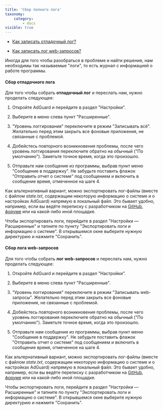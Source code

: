 ```yaml
---
title: 'Сбор полного лога'
taxonomy:
    category:
        - docs
visible: true
---
```


* [Как записать отладочный лог?](#debug)

* [Как записать лог web-запросов?](#web)

Иногда для того чтобы разобраться в проблеме и найти решение, нам необходимы так называемые "логи", то есть журнал с информацией о работе программы. 

<a id="debug"></a>

#### Сбор отладочного лога

Для того чтобы собрать **отладочный лог** и переслать нам, нужно проделать следующее:

1. Откройте AdGuard и перейдите в раздел "Настройки".

2. Выберите в меню слева пункт "Расширенные".

3. "Уровень логгирования" переключите в режим "Записывать всё". Желательно перед этим закрыть все фоновые приложения, не связанные с проблемой.

4. Добейстесь повторного возникновения проблемы, после чего уровень логгирования переключите обратно на обычный ("По умолчанию"). Заметьте точное время, когда это произошло.

5. Отправьте нам сообщение из программы, выбрав пункт меню "Сообщение в поддержку". Не забудьте поставить флажок "Отправить отчет о системе" под сообщением и включить в сообщение время, отмеченное на шаге 4.

Как альтернативный вариант, можно экспортировать лог-файлы (вместе с файлом *state.txt*, содержащим некоторую информацию о системе и о настройках AdGuard) напрямую в локальный файл. Это бывает удобно, например, если вы ведёте переписку с разработчиком на [GitHub](https://github.com/Adguardteam/), [форуме](https://forum.adguard.com/) или на какой-либо иной площадке.

Чтобы экспортировать логи, перейдите в раздел "Настройки — Расширенные" и тапните по пункту "Экспортировать логи и информацию о системе". В открывшемся окне выберите нужную директурию и нажмите "Сохранить".

<a id="web"></a>

#### Сбор лога web-запросов

Для того чтобы собрать **лог web-запросов** и переслать нам, нужно проделать следующее:

1. Откройте AdGuard и перейдите в раздел "Настройки".

2. Выберите в меню слева пункт "Расширенные".

3. "Уровень логгирования" переключите в режим "Записывать web-запросы". Желательно перед этим закрыть все фоновые приложения, не связанные с проблемой.

4. Добейстесь повторного возникновения проблемы, после чего уровень логгирования переключите обратно на обычный ("По умолчанию"). Заметьте точное время, когда это произошло.

5. Отправьте нам сообщение из программы, выбрав пункт меню "Сообщение в поддержку". Не забудьте поставить флажок "Отправить отчет о системе" под сообщением и включить в сообщение время, отмеченное на шаге 4.

Как альтернативный вариант, можно экспортировать лог-файлы (вместе с файлом *state.txt*, содержащим некоторую информацию о системе и о настройках AdGuard) напрямую в локальный файл. Это бывает удобно, например, если вы ведёте переписку с разработчиком на [GitHub](https://github.com/Adguardteam/), [форуме](https://forum.adguard.com/) или на какой-либо иной площадке.

Чтобы экспортировать логи, перейдите в раздел "Настройки — Расширенные" и тапните по пункту "Экспортировать логи и информацию о системе". В открывшемся окне выберите нужную директурию и нажмите "Сохранить".

<br>
<br>
<br>
<br>
